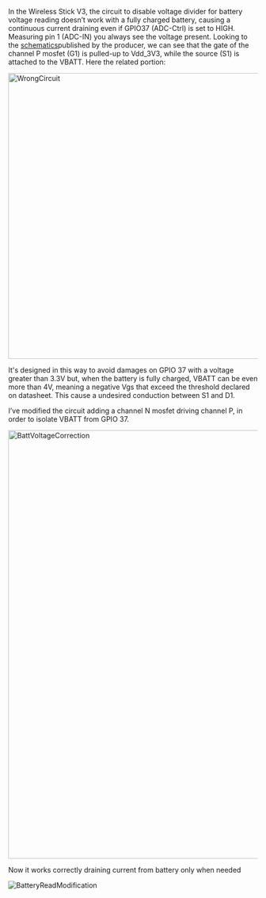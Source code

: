 In the Wireless Stick V3, the circuit to disable voltage divider for battery voltage reading doesn’t work with a fully charged battery, causing a continuous current draining even if GPIO37 (ADC-Ctrl) is set to HIGH. 
Measuring pin 1 (ADC-IN) you always see the voltage present.
Looking to the [schematics](https://resource.heltec.cn/download/Wireless_Stick_V3/HTIT-WS_V3_Schematic_Diagram.pdf)published by the producer, we can see that the gate of the channel P mosfet (G1) is pulled-up to Vdd_3V3, while the source (S1) is attached to the VBATT. Here the related portion:

<img width="577" alt="WrongCircuit" src="https://github.com/user-attachments/assets/71bcd426-635c-4924-b041-34fb5aac2a7b">

It's designed in this way to avoid damages on GPIO 37 with a voltage greater than 3.3V but, when the battery is fully charged, VBATT can be even more than 4V, meaning a negative Vgs that exceed the threshold declared on datasheet. This cause a undesired conduction between S1 and D1.

I’ve modified the circuit adding a channel N mosfet driving channel P, in order to isolate VBATT from GPIO 37.

<img width="865" alt="BattVoltageCorrection" src="https://github.com/user-attachments/assets/0b6bffd2-824d-4a71-90f1-f249910878a1">

Now it works correctly draining current from battery only when needed

![BatteryReadModification](https://github.com/user-attachments/assets/b1d22695-d94c-4a00-a522-a777e0d7270f)

